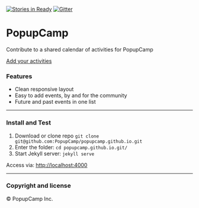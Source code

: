 [![Stories in Ready](https://badge.waffle.io/PopupCamp/popupcamp.github.io.png?label=ready&title=Ready)](https://waffle.io/bettermtl/bettermtl.github.io)
[![Gitter](https://img.shields.io/gitter/room/nwjs/nw.js.svg?style=plastic)](https://gitter.im/PopupCamp)

# PopupCamp

Contribute to a shared calendar of activities for PopupCamp

[Add your activities](http://popupcamp.github.io/about/)


### Features
* Clean responsive layout
* Easy to add events, by and for the community
* Future and past events in one list

---

### Install and Test
1. Download or clone repo `git clone git@github.com:PopupCamp/popupcamp.github.io.git`
2. Enter the folder: `cd popupcamp.github.io.git/`
4. Start Jekyll server: `jekyll serve`

Access via: [http://localhost:4000](http://localhost:4000)

---

### Copyright and license

&copy; PopupCamp Inc.
